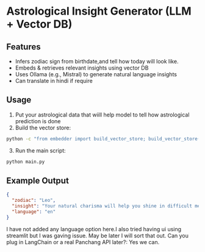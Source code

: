 # Astrological Insight Generator (LLM + Vector DB)

## Features
- Infers zodiac sign from birthdate,and tell how today will look like.
- Embeds & retrieves relevant insights using vector DB
- Uses Ollama (e.g., Mistral) to generate natural language insights
- Can translate in hindi if require

## Usage
1. Put your astrological data that wiill help model to tell how astrological prediction is done
2. Build the vector store:
```bash
python -c "from embedder import build_vector_store; build_vector_store()"
```
3. Run the main script:
```bash
python main.py
```

## Example Output
```json
{
  "zodiac": "Leo",
  "insight": "Your natural charisma will help you shine in difficult meetings today...",
  "language": "en"
}
```
I have not added any language option here.I also tried having ui using streamlit but I was gaving issue. May be later I will sort that out.
Can you plug in LangChain or a real Panchang API later?: Yes we can. 
